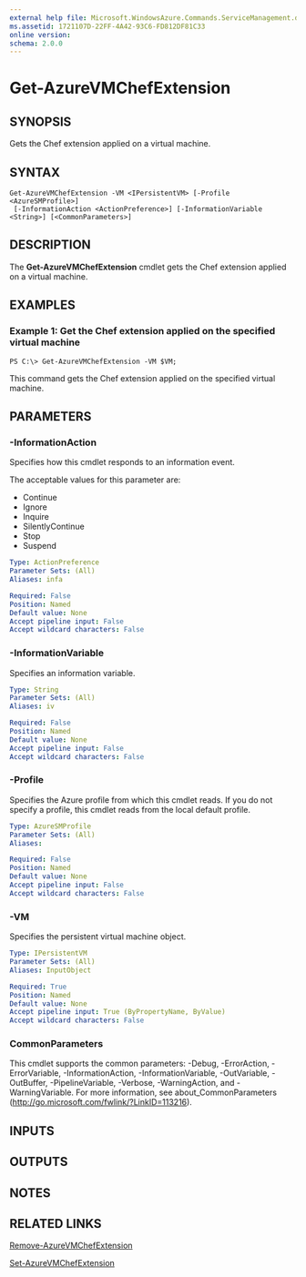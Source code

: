 ```yaml
---
external help file: Microsoft.WindowsAzure.Commands.ServiceManagement.dll-Help.xml
ms.assetid: 1721107D-22FF-4A42-93C6-FD812DF81C33
online version: 
schema: 2.0.0
---
```


# Get-AzureVMChefExtension

## SYNOPSIS
Gets the Chef extension applied on a virtual machine.

## SYNTAX

```
Get-AzureVMChefExtension -VM <IPersistentVM> [-Profile <AzureSMProfile>]
 [-InformationAction <ActionPreference>] [-InformationVariable <String>] [<CommonParameters>]
```

## DESCRIPTION
The **Get-AzureVMChefExtension** cmdlet gets the Chef extension applied on a virtual machine.

## EXAMPLES

### Example 1: Get the Chef extension applied on the specified virtual machine
```
PS C:\> Get-AzureVMChefExtension -VM $VM;
```

This command gets the Chef extension applied on the specified virtual machine.

## PARAMETERS

### -InformationAction
Specifies how this cmdlet responds to an information event.

The acceptable values for this parameter are:

- Continue
- Ignore
- Inquire
- SilentlyContinue
- Stop
- Suspend

```yaml
Type: ActionPreference
Parameter Sets: (All)
Aliases: infa

Required: False
Position: Named
Default value: None
Accept pipeline input: False
Accept wildcard characters: False
```

### -InformationVariable
Specifies an information variable.

```yaml
Type: String
Parameter Sets: (All)
Aliases: iv

Required: False
Position: Named
Default value: None
Accept pipeline input: False
Accept wildcard characters: False
```

### -Profile
Specifies the Azure profile from which this cmdlet reads.
If you do not specify a profile, this cmdlet reads from the local default profile.

```yaml
Type: AzureSMProfile
Parameter Sets: (All)
Aliases: 

Required: False
Position: Named
Default value: None
Accept pipeline input: False
Accept wildcard characters: False
```

### -VM
Specifies the persistent virtual machine object.

```yaml
Type: IPersistentVM
Parameter Sets: (All)
Aliases: InputObject

Required: True
Position: Named
Default value: None
Accept pipeline input: True (ByPropertyName, ByValue)
Accept wildcard characters: False
```

### CommonParameters
This cmdlet supports the common parameters: -Debug, -ErrorAction, -ErrorVariable, -InformationAction, -InformationVariable, -OutVariable, -OutBuffer, -PipelineVariable, -Verbose, -WarningAction, and -WarningVariable. For more information, see about_CommonParameters (<http://go.microsoft.com/fwlink/?LinkID=113216>).

## INPUTS

## OUTPUTS

## NOTES

## RELATED LINKS

[Remove-AzureVMChefExtension](./Remove-AzureVMChefExtension.md)

[Set-AzureVMChefExtension](./Set-AzureVMChefExtension.md)


